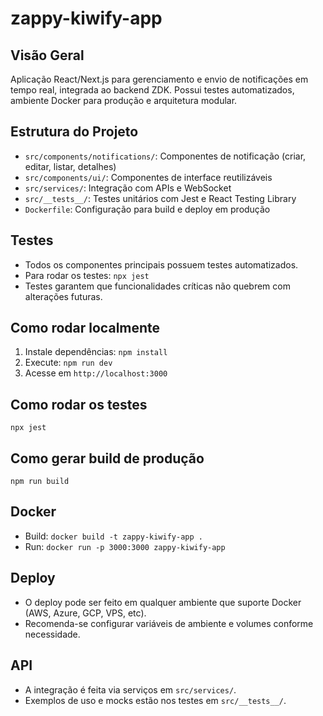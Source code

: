 # zappy-kiwify-app

## Visão Geral
Aplicação React/Next.js para gerenciamento e envio de notificações em tempo real, integrada ao backend ZDK. Possui testes automatizados, ambiente Docker para produção e arquitetura modular.

## Estrutura do Projeto
- `src/components/notifications/`: Componentes de notificação (criar, editar, listar, detalhes)
- `src/components/ui/`: Componentes de interface reutilizáveis
- `src/services/`: Integração com APIs e WebSocket
- `src/__tests__/`: Testes unitários com Jest e React Testing Library
- `Dockerfile`: Configuração para build e deploy em produção

## Testes
- Todos os componentes principais possuem testes automatizados.
- Para rodar os testes: `npx jest`
- Testes garantem que funcionalidades críticas não quebrem com alterações futuras.

## Como rodar localmente
1. Instale dependências: `npm install`
2. Execute: `npm run dev`
3. Acesse em `http://localhost:3000`

## Como rodar os testes
`npx jest`

## Como gerar build de produção
`npm run build`

## Docker
- Build: `docker build -t zappy-kiwify-app .`
- Run: `docker run -p 3000:3000 zappy-kiwify-app`

## Deploy
- O deploy pode ser feito em qualquer ambiente que suporte Docker (AWS, Azure, GCP, VPS, etc).
- Recomenda-se configurar variáveis de ambiente e volumes conforme necessidade.

## API
- A integração é feita via serviços em `src/services/`.
- Exemplos de uso e mocks estão nos testes em `src/__tests__/`.


